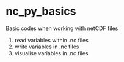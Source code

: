 # nc_py_basics
Basic codes when working with netCDF files

1. read variables within .nc files
2. write variables in .nc files
3. visualise variables in .nc files
